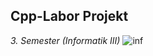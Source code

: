 ## Cpp-Labor Projekt

_3. Semester (Informatik III)_
![inf](https://user-images.githubusercontent.com/63748847/96006332-a93be200-0e3d-11eb-8e43-3aaac8545b8a.png)
